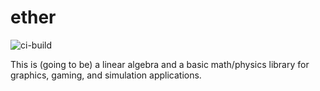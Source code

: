 # ether
![ci-build](https://github.com/ghadeeras/ether/workflows/ci-build/badge.svg)

This is (going to be) a linear algebra and a basic math/physics library for graphics, gaming, and simulation applications.